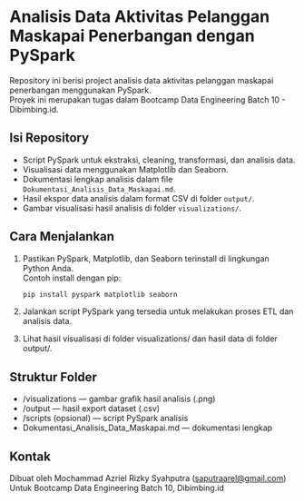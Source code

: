 # Analisis Data Aktivitas Pelanggan Maskapai Penerbangan dengan PySpark

Repository ini berisi project analisis data aktivitas pelanggan maskapai penerbangan menggunakan PySpark.  
Proyek ini merupakan tugas dalam Bootcamp Data Engineering Batch 10 - Dibimbing.id.

## Isi Repository

- Script PySpark untuk ekstraksi, cleaning, transformasi, dan analisis data.
- Visualisasi data menggunakan Matplotlib dan Seaborn.
- Dokumentasi lengkap analisis dalam file `Dokumentasi_Analisis_Data_Maskapai.md`.
- Hasil ekspor data analisis dalam format CSV di folder `output/`.
- Gambar visualisasi hasil analisis di folder `visualizations/`.

## Cara Menjalankan

1. Pastikan PySpark, Matplotlib, dan Seaborn terinstall di lingkungan Python Anda.  
   Contoh install dengan pip:
   ```bash
   pip install pyspark matplotlib seaborn
   ```
   
2. Jalankan script PySpark yang tersedia untuk melakukan proses ETL dan analisis data.
3. Lihat hasil visualisasi di folder visualizations/ dan hasil data di folder output/.

## Struktur Folder
- /visualizations — gambar grafik hasil analisis (.png)
- /output — hasil export dataset (.csv)
- /scripts (opsional) — script PySpark analisis
- Dokumentasi_Analisis_Data_Maskapai.md — dokumentasi lengkap

## Kontak
Dibuat oleh Mochammad Azriel Rizky Syahputra (saputraarel@gmail.com)
Untuk Bootcamp Data Engineering Batch 10, Dibimbing.id
